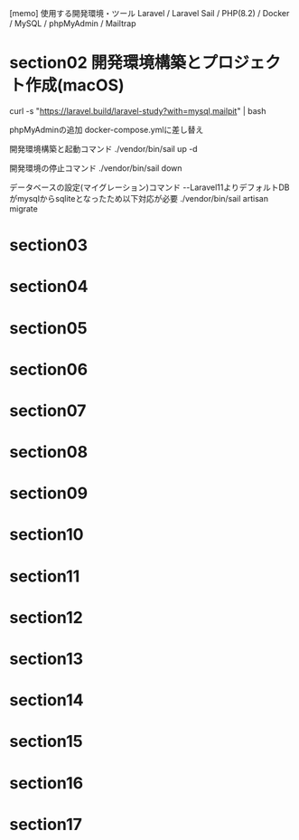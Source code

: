 [memo]
使用する開発環境・ツール
Laravel / Laravel Sail / PHP(8.2) / Docker / MySQL / phpMyAdmin / Mailtrap

# section02 開発環境構築とプロジェクト作成(macOS)

curl -s "https://laravel.build/laravel-study?with=mysql,mailpit" | bash

phpMyAdminの追加
docker-compose.ymlに差し替え

開発環境構築と起動コマンド
./vendor/bin/sail up -d

開発環境の停止コマンド
./vendor/bin/sail down

データベースの設定(マイグレーション)コマンド --Laravel11よりデフォルトDBがmysqlからsqliteとなったため以下対応が必要
./vendor/bin/sail artisan migrate



# section03
# section04
# section05
# section06
# section07
# section08
# section09
# section10
# section11
# section12
# section13
# section14
# section15
# section16
# section17
